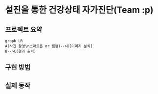 # 설진을 통한 건강상태 자가진단(Team :p)  
## 프로젝트 요약
```mermaid
graph LR
A(사진 촬영\n스마트폰 or 웹캠)-->B[이미지 분석]
B-->C(결과 출력)
```
## 구현 방법
## 실제 동작
